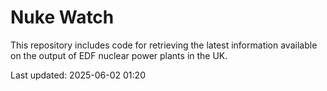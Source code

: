 # Nuke Watch

This repository includes code for retrieving the latest information available on the output of EDF nuclear power plants in the UK.

Last updated: 2025-06-02 01:20
